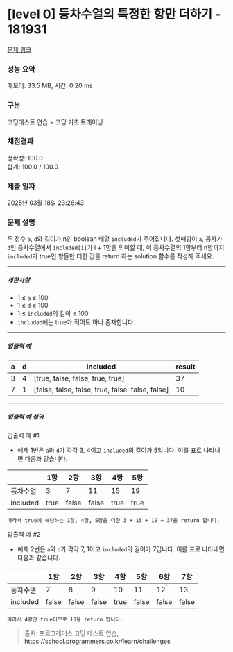 # [level 0] 등차수열의 특정한 항만 더하기 - 181931 

[문제 링크](https://school.programmers.co.kr/learn/courses/30/lessons/181931) 

### 성능 요약

메모리: 33.5 MB, 시간: 0.20 ms

### 구분

코딩테스트 연습 > 코딩 기초 트레이닝

### 채점결과

정확성: 100.0<br/>합계: 100.0 / 100.0

### 제출 일자

2025년 03월 18일 23:26:43

### 문제 설명

<p>두 정수 <code>a</code>, <code>d</code>와 길이가 n인 boolean 배열 <code>included</code>가 주어집니다. 첫째항이 <code>a</code>, 공차가 <code>d</code>인 등차수열에서 <code>included[i]</code>가 i + 1항을 의미할 때, 이 등차수열의 1항부터 n항까지 <code>included</code>가 true인 항들만 더한 값을 return 하는 solution 함수를 작성해 주세요.</p>

<hr>

<h5>제한사항</h5>

<ul>
<li>1 ≤ <code>a</code> ≤ 100</li>
<li>1 ≤ <code>d</code> ≤ 100</li>
<li>1 ≤ <code>included</code>의 길이 ≤ 100</li>
<li><code>included</code>에는 true가 적어도 하나 존재합니다.</li>
</ul>

<hr>

<h5>입출력 예</h5>
<table class="table">
        <thead><tr>
<th>a</th>
<th>d</th>
<th>included</th>
<th>result</th>
</tr>
</thead>
        <tbody><tr>
<td>3</td>
<td>4</td>
<td>[true, false, false, true, true]</td>
<td>37</td>
</tr>
<tr>
<td>7</td>
<td>1</td>
<td>[false, false, false, true, false, false, false]</td>
<td>10</td>
</tr>
</tbody>
      </table>
<hr>

<h5>입출력 예 설명</h5>

<p>입출력 예 #1</p>

<ul>
<li>예제 1번은 <code>a</code>와 <code>d</code>가 각각 3, 4이고 <code>included</code>의 길이가 5입니다. 이를 표로 나타내면 다음과 같습니다.</li>
</ul>
<table class="table">
        <thead><tr>
<th></th>
<th>1항</th>
<th>2항</th>
<th>3항</th>
<th>4항</th>
<th>5항</th>
</tr>
</thead>
        <tbody><tr>
<td>등차수열</td>
<td>3</td>
<td>7</td>
<td>11</td>
<td>15</td>
<td>19</td>
</tr>
<tr>
<td>included</td>
<td>true</td>
<td>false</td>
<td>false</td>
<td>true</td>
<td>true</td>
</tr>
</tbody>
      </table><div class="highlight"><pre class="codehilite"><code>따라서 true에 해당하는 1항, 4항, 5항을 더한 3 + 15 + 19 = 37을 return 합니다.
</code></pre></div>
<p>입출력 예 #2</p>

<ul>
<li>예제 2번은 <code>a</code>와 <code>d</code>가 각각 7, 1이고 <code>included</code>의 길이가 7입니다. 이를 표로 나타내면 다음과 같습니다.</li>
</ul>
<table class="table">
        <thead><tr>
<th></th>
<th>1항</th>
<th>2항</th>
<th>3항</th>
<th>4항</th>
<th>5항</th>
<th>6항</th>
<th>7항</th>
</tr>
</thead>
        <tbody><tr>
<td>등차수열</td>
<td>7</td>
<td>8</td>
<td>9</td>
<td>10</td>
<td>11</td>
<td>12</td>
<td>13</td>
</tr>
<tr>
<td>included</td>
<td>false</td>
<td>false</td>
<td>false</td>
<td>true</td>
<td>false</td>
<td>false</td>
<td>false</td>
</tr>
</tbody>
      </table><div class="highlight"><pre class="codehilite"><code>따라서 4항만 true이므로 10을 return 합니다.
</code></pre></div>

> 출처: 프로그래머스 코딩 테스트 연습, https://school.programmers.co.kr/learn/challenges